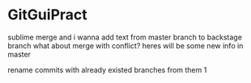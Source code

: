 # GitGuiPract
sublime merge
and i wanna add text from master branch to backstage branch
what about merge with conflict?
heres will be some new info in master

rename commits with already existed branches from them 1
